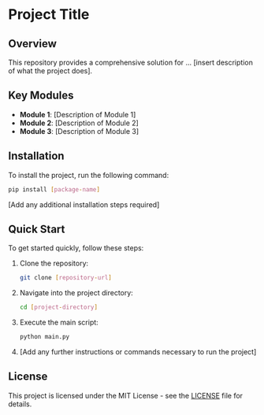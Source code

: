 # Project Title

## Overview
This repository provides a comprehensive solution for ... [insert description of what the project does].

## Key Modules
- **Module 1**: [Description of Module 1]
- **Module 2**: [Description of Module 2]
- **Module 3**: [Description of Module 3]

## Installation
To install the project, run the following command:
```bash
pip install [package-name]
```
[Add any additional installation steps required]

## Quick Start
To get started quickly, follow these steps:
1. Clone the repository:
   ```bash
   git clone [repository-url]
   ```
2. Navigate into the project directory:
   ```bash
   cd [project-directory]
   ```
3. Execute the main script:
   ```bash
   python main.py
   ```
4. [Add any further instructions or commands necessary to run the project] 

## License
This project is licensed under the MIT License - see the [LICENSE](LICENSE) file for details.